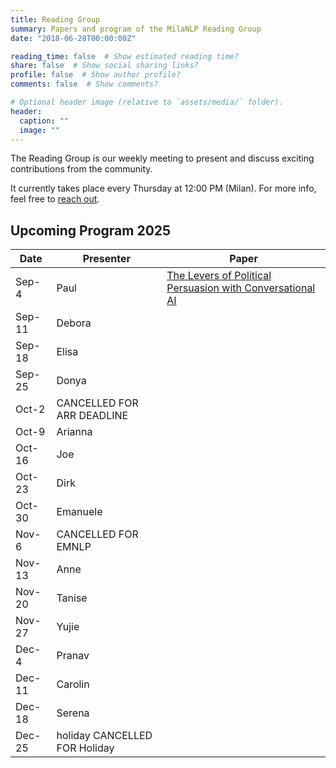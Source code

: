 ```yaml
---
title: Reading Group
summary: Papers and program of the MilaNLP Reading Group
date: "2018-06-28T00:00:00Z"

reading_time: false  # Show estimated reading time?
share: false  # Show social sharing links?
profile: false  # Show author profile?
comments: false  # Show comments?

# Optional header image (relative to `assets/media/` folder).
header:
  caption: ""
  image: ""
---
```


The Reading Group is our weekly meeting to present and discuss exciting contributions from the community.

It currently takes place every Thursday at 12:00 PM (Milan). For more info, feel free to [reach out](mailto:donya.rooein@unibocconi.it).

## Upcoming Program 2025


| Date   | Presenter | Paper                                                                                      |
| ------ | --------- | ------------------------------------------------------------------------------------------ |
| Sep-4	| Paul	| [The Levers of Political Persuasion with Conversational AI](https://arxiv.org/pdf/2507.13919)   |
| Sep-11 | 	Debora	                                                                                              |
| Sep-18 |	Elisa	                                                                                                 |
| Sep-25 |	Donya	                                                                                                 |
| Oct-2	 |	CANCELLED FOR ARR DEADLINE                                                                             |
| Oct-9	 | Arianna	                                                                                               |
| Oct-16 | Joe	                                                                                                   |
| Oct-23 | Dirk	                                                                                                   |
| Oct-30 | Emanuele	                                                                                               |
| Nov-6	 | CANCELLED FOR EMNLP                                                                                     |
| Nov-13 | Anne	                                                                                                   |
| Nov-20	| Tanise	                                                                                               |
| Nov-27	| Yujie                                                                                                  |	
| Dec-4	 | Pranav	                                                                                                 |
| Dec-11	| Carolin	                                                                                               |
| Dec-18 |	Serena	                                                                                               |
| Dec-25 |	holiday	CANCELLED FOR Holiday                                                                          |






